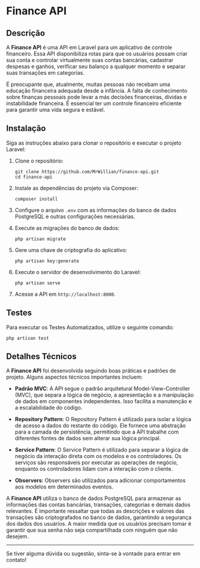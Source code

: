# Finance API

## Descrição

A **Finance API** é uma API em Laravel para um aplicativo de controle financeiro. Essa API disponibiliza rotas para que os usuários possam criar sua conta e controlar virtualmente suas contas bancárias, cadastrar despesas e ganhos, verificar seu balanço a qualquer momento e separar suas transações em categorias.

É preocupante que, atualmente, muitas pessoas não recebam uma educação financeira adequada desde a infância. A falta de conhecimento sobre finanças pessoais pode levar a más decisões financeiras, dívidas e instabilidade financeira. É essencial ter um controle financeiro eficiente para garantir uma vida segura e estável.

## Instalação

Siga as instruções abaixo para clonar o repositório e executar o projeto Laravel:

1. Clone o repositório:
   ```shell
   git clone https://github.com/MrWillian/finance-api.git
   cd finance-api
   ```

2. Instale as dependências do projeto via Composer:
   ```shell
   composer install
   ```

3. Configure o arquivo `.env` com as informações do banco de dados PostgreSQL e outras configurações necessárias.

4. Execute as migrações do banco de dados:
   ```shell
   php artisan migrate
   ```

5. Gere uma chave de criptografia do aplicativo:
   ```shell
   php artisan key:generate
   ```

6. Execute o servidor de desenvolvimento do Laravel:
   ```shell
   php artisan serve
   ```

7. Acesse a API em `http://localhost:8000`.

## Testes

Para executar os Testes Automatizados, utilize o seguinte comando:
```shell
php artisan test
```

## Detalhes Técnicos

A **Finance API** foi desenvolvida seguindo boas práticas e padrões de projeto. Alguns aspectos técnicos importantes incluem:

- **Padrão MVC**: A API segue o padrão arquitetural Model-View-Controller (MVC), que separa a lógica de negócio, a apresentação e a manipulação de dados em componentes independentes. Isso facilita a manutenção e a escalabilidade do código.

- **Repository Pattern**: O Repository Pattern é utilizado para isolar a lógica de acesso a dados do restante do código. Ele fornece uma abstração para a camada de persistência, permitindo que a API trabalhe com diferentes fontes de dados sem alterar sua lógica principal.

- **Service Pattern**: O Service Pattern é utilizado para separar a lógica de negócio da interação direta com os modelos e os controladores. Os serviços são responsáveis por executar as operações de negócio, enquanto os controladores lidam com a interação com o cliente.

- **Observers**: Observers são utilizados para adicionar comportamentos aos modelos em determinados eventos. 

A **Finance API** utiliza o banco de dados PostgreSQL para armazenar as informações das contas bancárias, transações, categorias e demais dados relevantes. É importante ressaltar que todas as descrições e valores das transações são criptografados no banco de dados, garantindo a segurança dos dados dos usuários. A maior medida que os usuários precisam tomar é garantir que sua senha não seja compartilhada com ninguém que não desejem.

----

Se tiver alguma dúvida ou sugestão, sinta-se à vontade para entrar em contato!
